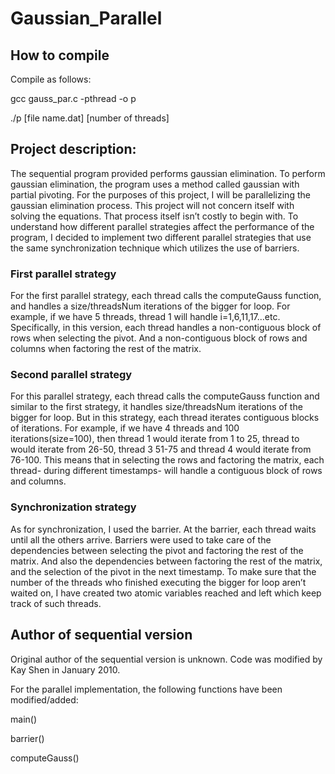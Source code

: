 # Gaussian_Parallel

## How to compile

Compile as follows:

gcc gauss_par.c -pthread -o p

./p [file name.dat]  [number of threads]



## Project description:
The sequential program provided performs gaussian elimination. To perform gaussian elimination, the program uses a method called gaussian with partial pivoting. For the purposes of this project, I will be parallelizing the gaussian elimination process. This project will not concern itself with solving the equations. That process itself isn’t costly to begin with. To understand how different parallel strategies affect the performance of the program, I decided to implement two different parallel strategies that use the same synchronization technique which utilizes the use of barriers.

### First parallel strategy

For the first parallel strategy, each thread calls the computeGauss function, and handles a size/threadsNum iterations of the bigger for loop. For example, if we have 5 threads, thread 1 will handle i=1,6,11,17...etc. Specifically, in this version, each thread handles a non-contiguous block of rows when selecting the pivot. And a non-contiguous block of rows and columns when factoring the rest of the matrix. 

### Second parallel strategy

For this parallel strategy, each thread calls the computeGauss function and similar to the first strategy, it handles size/threadsNum iterations of the bigger for loop. But in this strategy, each thread iterates contiguous blocks of iterations. For example, if we have 4 threads and 100 iterations(size=100), then thread 1 would iterate from 1 to 25, thread to would iterate from 26-50, thread 3 51-75 and thread 4 would iterate from 76-100. This means that in selecting the rows and factoring the matrix, each thread- during different timestamps- will handle a contiguous block of rows and columns.

### Synchronization strategy

As for synchronization, I used the barrier. At the barrier, each thread waits until all the others arrive. Barriers were used to take care of the dependencies between selecting the pivot and factoring the rest of the matrix. And also the dependencies between factoring the rest of the matrix, and the selection of the pivot in the next timestamp. To make sure that the number of the threads who finished executing the bigger for loop aren’t waited on, I have created two atomic variables reached and left which keep track of such threads. 


## Author of sequential version
Original author of the sequential version is unknown. Code was modified by Kay Shen in January 2010.

For the parallel implementation, the following functions have been modified/added:


main()

barrier()

computeGauss()






